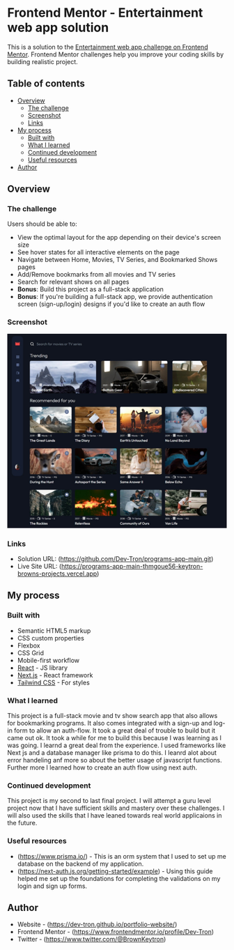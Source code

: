 # Frontend Mentor - Entertainment web app solution

This is a solution to the [Entertainment web app challenge on Frontend Mentor](https://www.frontendmentor.io/challenges/entertainment-web-app-J-UhgAW1X). Frontend Mentor challenges help you improve your coding skills by building realistic project.

## Table of contents

- [Overview](#overview)
  - [The challenge](#the-challenge)
  - [Screenshot](#screenshot)
  - [Links](#links)
- [My process](#my-process)
  - [Built with](#built-with)
  - [What I learned](#what-i-learned)
  - [Continued development](#continued-development)
  - [Useful resources](#useful-resources)
- [Author](#author)

## Overview

### The challenge

Users should be able to:

- View the optimal layout for the app depending on their device's screen size
- See hover states for all interactive elements on the page
- Navigate between Home, Movies, TV Series, and Bookmarked Shows pages
- Add/Remove bookmarks from all movies and TV series
- Search for relevant shows on all pages
- **Bonus**: Build this project as a full-stack application
- **Bonus**: If you're building a full-stack app, we provide authentication screen (sign-up/login) designs if you'd like to create an auth flow

### Screenshot

![](./public/images/programs-app.jpg)

### Links

- Solution URL: (https://github.com/Dev-Tron/programs-app-main.git)
- Live Site URL: (https://programs-app-main-thmgoue56-keytron-browns-projects.vercel.app)

## My process

### Built with

- Semantic HTML5 markup
- CSS custom properties
- Flexbox
- CSS Grid
- Mobile-first workflow
- [React](https://reactjs.org/) - JS library
- [Next.js](https://nextjs.org/) - React framework
- [Tailwind CSS](https://tailwindcss.com/) - For styles

### What I learned

This project is a full-stack movie and tv show search app that also allows for bookmarking programs. It also comes integrated with a sign-up and log-in form to allow an auth-flow. It took a great deal of trouble to build but it came out ok. It took a while for me to build this because I was learning as I was going. I learnd a great deal from the experience. I used frameworks like Next js and a database manager like prisma to do this. I leanrd alot about error handeling anf more so about the better usage of javascript functions. Further more I learned how to create an auth flow using next auth.

### Continued development

This project is my second to last final project. I will attempt a guru level project now that I have sufficient skills and mastery over these challenges. I will also used the skills that I have leaned towards real world applicaions in the future.

### Useful resources

- (https://www.prisma.io/) - This is an orm system that I used to set up me database on the backend of my application.
- (https://next-auth.js.org/getting-started/example) - Using this guide helped me set up the foundations for completing the validations on my login and sign up forms.

## Author

- Website - (https://dev-tron.github.io/portfolio-website/)
- Frontend Mentor - (https://www.frontendmentor.io/profile/Dev-Tron)
- Twitter - (https://www.twitter.com/@BrownKeytron)

